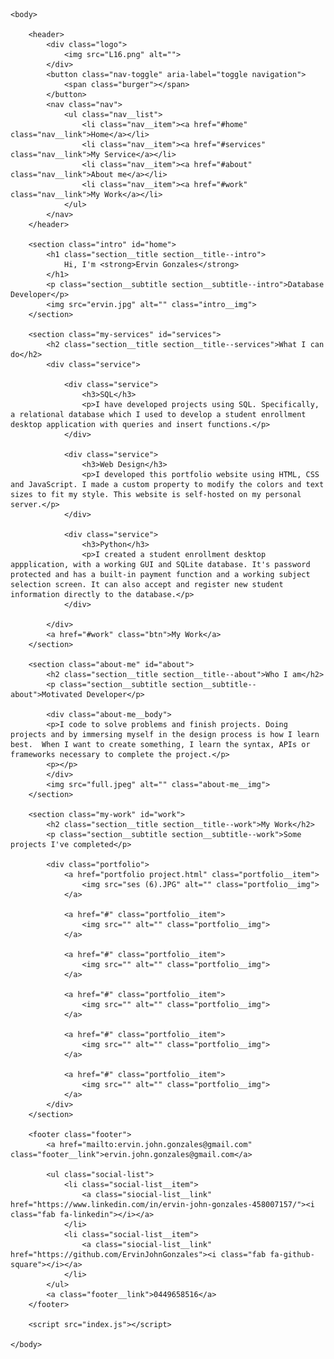 <!--Coded by Ervin-->

<html>
	<head>
		<meta charset="UTF-8">
		<meta name="viewport" content="width=device-width, initial=scale-1.0">
		<title>Coding@Ervin</title>
		<link rel="stylesheet" href="https://cdnjs.cloudflare.com/ajax/libs/normalize/8.0.1/normalize.min.css">
		<link rel="stylesheet" href="https://cdnjs.cloudflare.com/ajax/libs/font-awesome/5.15.1/css/all.min.css" crossorigin="anonymous">
		<link rel="stylesheet" href="style.css">
		<link href="https://fonts.googleapis.com/css?family=Source+Code+Pro:400,900|Source+Sans+Pro:300,900&display=swap" rel="stylesheet">
	</head>

	
	<body>
		
		<header>
			<div class="logo">
				<img src="L16.png" alt="">
			</div>
			<button class="nav-toggle" aria-label="toggle navigation">
				<span class="burger"></span>
			</button>
			<nav class="nav">
				<ul class="nav__list">
					<li class="nav__item"><a href="#home" class="nav__link">Home</a></li>
					<li class="nav__item"><a href="#services" class="nav__link">My Service</a></li>
					<li class="nav__item"><a href="#about" class="nav__link">About me</a></li>
					<li class="nav__item"><a href="#work" class="nav__link">My Work</a></li>
				</ul>
			</nav>
		</header>

		<section class="intro" id="home">
			<h1 class="section__title section__title--intro">
				Hi, I'm <strong>Ervin Gonzales</strong>
			</h1>
			<p class="section__subtitle section__subtitle--intro">Database Developer</p>
			<img src="ervin.jpg" alt="" class="intro__img">
		</section>
			
		<section class="my-services" id="services">
			<h2 class="section__title section__title--services">What I can do</h2>
			<div class="service">
				
				<div class="service">
					<h3>SQL</h3>
					<p>I have developed projects using SQL. Specifically, a relational database which I used to develop a student enrollment desktop application with queries and insert functions.</p>
				</div>	

				<div class="service">
					<h3>Web Design</h3>
					<p>I developed this portfolio website using HTML, CSS and JavaScript. I made a custom property to modify the colors and text sizes to fit my style. This website is self-hosted on my personal server.</p>
				</div>	

				<div class="service">
					<h3>Python</h3>
					<p>I created a student enrollment desktop appplication, with a working GUI and SQLite database. It's password protected and has a built-in payment function and a working subject selection screen. It can also accept and register new student information directly to the database.</p>
				</div>			
			
			</div>
			<a href="#work" class="btn">My Work</a>
		</section>

		<section class="about-me" id="about">
			<h2 class="section__title section__title--about">Who I am</h2>
			<p class="section__subtitle section__subtitle--about">Motivated Developer</p>
			
			<div class="about-me__body">
			<p>I code to solve problems and finish projects. Doing projects and by immersing myself in the design process is how I learn best.  When I want to create something, I learn the syntax, APIs or frameworks necessary to complete the project.</p>
			<p></p>	
			</div>
			<img src="full.jpeg" alt="" class="about-me__img">
		</section>

		<section class="my-work" id="work">
			<h2 class="section__title section__title--work">My Work</h2>
			<p class="section__subtitle section__subtitle--work">Some projects I've completed</p>

			<div class="portfolio">
				<a href="portfolio project.html" class="portfolio__item">
					<img src="ses (6).JPG" alt="" class="portfolio__img">
				</a>

				<a href="#" class="portfolio__item">
					<img src="" alt="" class="portfolio__img">
				</a>
				
				<a href="#" class="portfolio__item">
					<img src="" alt="" class="portfolio__img">
				</a>

				<a href="#" class="portfolio__item">
					<img src="" alt="" class="portfolio__img">
				</a>

				<a href="#" class="portfolio__item">
					<img src="" alt="" class="portfolio__img">
				</a>

				<a href="#" class="portfolio__item">
					<img src="" alt="" class="portfolio__img">
				</a>
			</div>
		</section>

		<footer class="footer">
			<a href="mailto:ervin.john.gonzales@gmail.com" class="footer__link">ervin.john.gonzales@gmail.com</a>
			
			<ul class="social-list">
				<li class="social-list__item">
					<a class="siocial-list__link" href="https://www.linkedin.com/in/ervin-john-gonzales-458007157/"><i class="fab fa-linkedin"></i></a>
				</li>
				<li class="social-list__item">
					<a class="siocial-list__link" href="https://github.com/ErvinJohnGonzales"><i class="fab fa-github-square"></i></a>
				</li>
			</ul>
			<a class="footer__link">0449658516</a>
		</footer>

		<script src="index.js"></script>

	</body>
		
</html>
